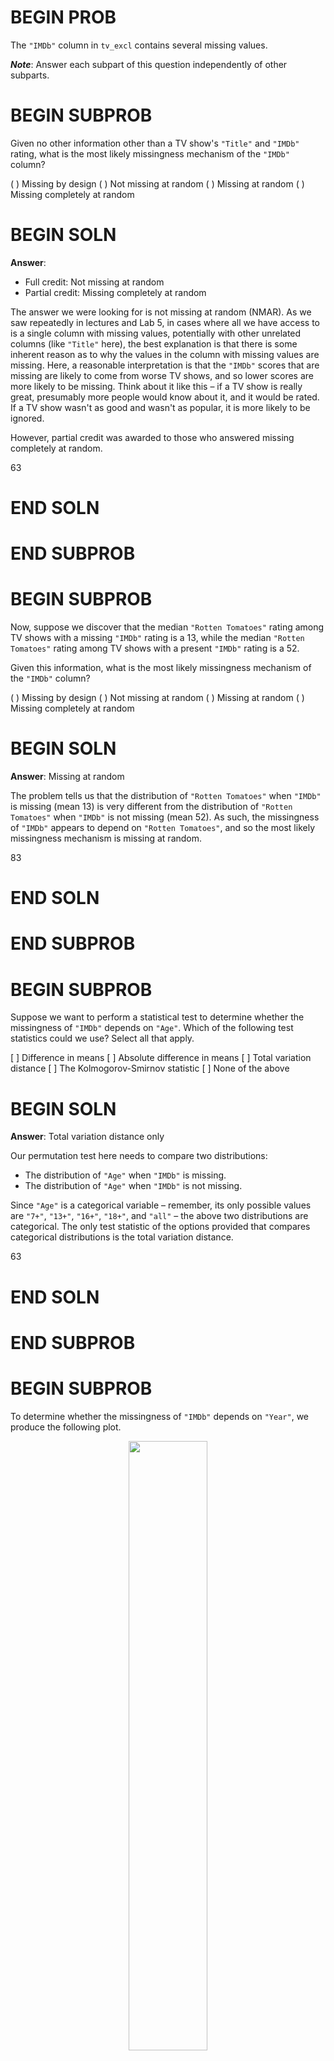 # BEGIN PROB

The `"IMDb"` column in `tv_excl` contains several missing values.

***Note***: Answer each subpart of this question independently of other
subparts.

# BEGIN SUBPROB

Given no other information other than a TV show's `"Title"` and `"IMDb"`
rating, what is the most likely missingness mechanism of the `"IMDb"`
column?

( ) Missing by design 
( ) Not missing at random 
( ) Missing at random
( ) Missing completely at random

# BEGIN SOLN

**Answer**:

- Full credit: Not missing at random
- Partial credit: Missing completely at random

The answer we were looking for is not missing at random (NMAR). As we saw repeatedly in lectures and Lab 5, in cases where all we have access to is a single column with missing values, potentially with other unrelated columns (like `"Title"` here), the best explanation is that there is some inherent reason as to why the values in the column with missing values are missing. Here, a reasonable interpretation is that the `"IMDb"` scores that are missing are likely to come from worse TV shows, and so lower scores are more likely to be missing. Think about it like this – if a TV show is really great, presumably more people would know about it, and it would be rated. If a TV show wasn't as good and wasn't as popular, it is more likely to be ignored.

However, partial credit was awarded to those who answered missing completely at random.

<average>63</average>

# END SOLN

# END SUBPROB

# BEGIN SUBPROB

Now, suppose we discover that the median `"Rotten Tomatoes"` rating
among TV shows with a missing `"IMDb"` rating is a 13, while the median
`"Rotten Tomatoes"` rating among TV shows with a present `"IMDb"` rating
is a 52.

Given this information, what is the most likely missingness mechanism of
the `"IMDb"` column?

( ) Missing by design 
( ) Not missing at random 
( ) Missing at random
( ) Missing completely at random

# BEGIN SOLN

**Answer**: Missing at random

The problem tells us that the distribution of `"Rotten Tomatoes"` when `"IMDb"` is missing (mean 13) is very different from the distribution of `"Rotten Tomatoes"` when `"IMDb"` is not missing (mean 52). As such, the missingness of `"IMDb"` appears to depend on `"Rotten Tomatoes"`, and so the most likely missingness mechanism is missing at random.

<average>83</average>

# END SOLN

# END SUBPROB

# BEGIN SUBPROB

Suppose we want to perform a statistical test to determine whether the
missingness of `"IMDb"` depends on `"Age"`. Which of the following test
statistics could we use? Select all that apply.

[ ] Difference in means
[ ] Absolute difference in means
[ ] Total variation distance
[ ] The Kolmogorov-Smirnov statistic
[ ] None of the above

# BEGIN SOLN

**Answer**: Total variation distance only

Our permutation test here needs to compare two distributions:

- The distribution of `"Age"` when `"IMDb"` is missing.
- The distribution of `"Age"` when `"IMDb"` is not missing.

Since `"Age"` is a categorical variable – remember, its only possible values are `"7+"`, `"13+"`, `"16+"`, `"18+"`, and `"all"` – the above two distributions are categorical. The only test statistic of the options provided that compares categorical distributions is the total variation distance.

<average>63</average>

# END SOLN

# END SUBPROB

# BEGIN SUBPROB

To determine whether the missingness of `"IMDb"` depends on `"Year"`, we
produce the following plot.

<center><img src='../assets/images/wi23-midterm/year-imdb.png' width=50%></center>

Suppose we want to perform a statistical test to determine whether the
two distributions above come from the same population distribution.
Which test statistic is most likely to yield a significant result?

( ) Difference in means
( ) Absolute difference in means
( ) Total variation distance
( ) The Kolmogorov-Smirnov statistic

# BEGIN SOLN

**Answer**: The Kolmogorov-Smirnov statistic

First, note that the two distributions are quantitative, which means the TVD can't be used here (the TVD only measures the difference between two categorical distributions).

To decide between the remaining options, note that the two distributions visualized appear to have the same mean, but different shapes. The Kolmogorov-Smirnov statistic is designed to detect differences in the shapes of distributions with the same center, and as such, it is the most likely to yield a significant result here. The others may not; since the means of the two distributions are very similar, the observed difference in means will be close to 0, which is a typical value under the null.

<average>89</average>

# END SOLN

# END SUBPROB

# BEGIN SUBPROB

To determine whether the missingness of `"IMDb"` depends on `"Service"`,
we produce the following plot.

<center><img src='../assets/images/wi23-midterm/service-imdb.png' width=50%></center>

We'd like to fill in missing `"IMDb"` values in the fastest, most
efficient way possible, such that the mean of the imputed `"IMDb"`
column is as close to the true mean of the `"IMDb"` column in nature as
possible. Which imputation technique should we use?

( ) Unconditional mean imputation 
( ) Mean imputation, conditional on `"Service"`
( ) Unconditional probabilistic imputation
( ) Probabilistic imputation, conditional on `"Service"`

# BEGIN SOLN

Since the missingness of `"IMDb"` appears to depend on `"Service"`, in order to accurately estimate the true mean of the `"IMDb"` column, we must impute conditionally on `"Service"`, otherwise the imputed mean will be biased.

To decide between conditional mean imputation and conditional probabilistic imputation, note that we were asked to find the **fasted, most efficient** technique possible, such that the imputed mean is close to the true mean. Conditional mean imputation is more efficient than conditional probabilistic imputation, as probabilistic imputation requires sampling. While mean imputation shrinks the variance of the imputed distribution relative to the true distribution, we weren't asked to preserve the variance of the true distribution, so conditional mean imputation is the right choice.

<average>46</average>

# END SOLN

# END SUBPROB

# END PROB